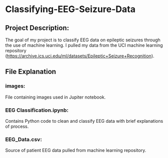 # Classifying-EEG-Seizure-Data
## Project Description: 
The goal of my project is to classify EEG data on epileptic seizures through the use of machine learning. I pulled my data from the UCI machine learning repository (https://archive.ics.uci.edu/ml/datasets/Epileptic+Seizure+Recognition).
## File Explanation
### images: 
File containing images used in Jupiter notebook.
### EEG Classification.ipynb: 
Contains Python code to clean and classify EEG data with brief explanations of process.
### EEG_Data.csv: 
Source of patient EEG data pulled from machine learning repository.  
